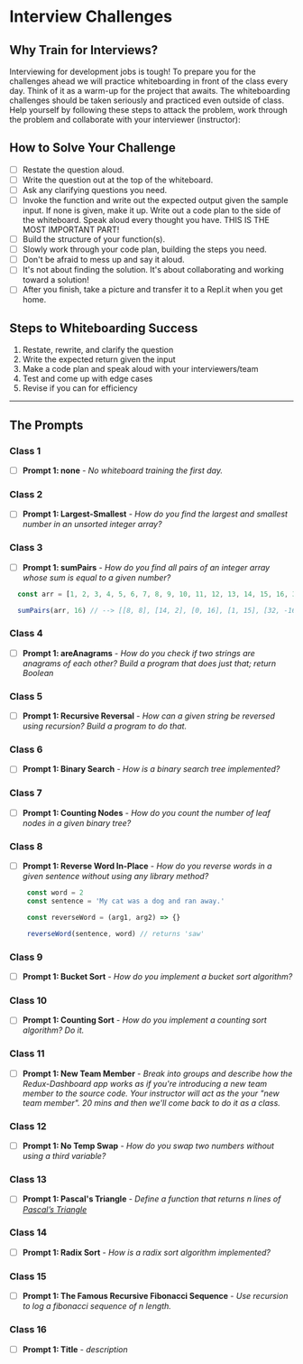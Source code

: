 # Interview Challenges

## Why Train for Interviews?

Interviewing for development jobs is tough! To prepare you for the challenges ahead we will practice whiteboarding in front of the class every day. Think of it as a warm-up for the project that awaits. The whiteboarding challenges should be taken seriously and practiced even outside of class. Help yourself by following these steps to attack the problem, work through the problem and collaborate with your interviewer (instructor):

## How to Solve Your Challenge

- [ ] Restate the question aloud.
- [ ] Write the question out at the top of the whiteboard.
- [ ] Ask any clarifying questions you need.
- [ ] Invoke the function and write out the expected output given the sample input. If none is given, make it up.
Write out a code plan to the side of the whiteboard.
Speak aloud every thought you have. THIS IS THE MOST IMPORTANT PART!
- [ ] Build the structure of your function(s).
- [ ] Slowly work through your code plan, building the steps you need.
- [ ] Don't be afraid to mess up and say it aloud.
- [ ] It's not about finding the solution. It's about collaborating and working toward a solution!
- [ ] After you finish, take a picture and transfer it to a Repl.it when you get home.

## Steps to Whiteboarding Success

1. Restate, rewrite, and clarify the question
1. Write the expected return given the input
1. Make a code plan and speak aloud with your interviewers/team
1. Test and come up with edge cases
1. Revise if you can for efficiency

*****

## The Prompts

### Class 1

- [ ] **Prompt 1: none** - *No whiteboard training the first day.*

### Class 2

- [ ] **Prompt 1: Largest-Smallest** - *How do you find the largest and smallest number in an unsorted integer array?*

### Class 3

- [ ] **Prompt 1: sumPairs** - *How do you find all pairs of an integer array whose sum is equal to a given number?*

```javascript
  const arr = [1, 2, 3, 4, 5, 6, 7, 8, 9, 10, 11, 12, 13, 14, 15, 16, 32, 0, -16, 8]

  sumPairs(arr, 16) // --> [[8, 8], [14, 2], [0, 16], [1, 15], [32, -16]]
```

### Class 4

- [ ] **Prompt 1: areAnagrams** - *How do you check if two strings are anagrams of each other? Build a program that does just that; return Boolean*

### Class 5

- [ ] **Prompt 1: Recursive Reversal** - *How can a given string be reversed using recursion? Build a program to do that.*
<!-- - [ ] **Prompt 2: Title** - *description* -->

### Class 6

- [ ] **Prompt 1: Binary Search** - *How is a binary search tree implemented?*
<!-- - [ ] **Prompt 2: Title** - *description* -->

### Class 7

- [ ] **Prompt 1: Counting Nodes** - *How do you count the number of leaf nodes in a given binary tree?*
<!-- - [ ] **Prompt 2: Title** - *description* -->

### Class 8

- [ ] **Prompt 1: Reverse Word In-Place** - *How do you reverse words in a given sentence without using any library method?*
  
   ```javascript
    const word = 2
    const sentence = 'My cat was a dog and ran away.'

    const reverseWord = (arg1, arg2) => {}  

    reverseWord(sentence, word) // returns 'saw'
    ```

### Class 9

- [ ] **Prompt 1: Bucket Sort** - *How do you implement a bucket sort algorithm?*
<!-- - [ ] **Prompt 2: Title** - *description* -->

### Class 10

- [ ] **Prompt 1: Counting Sort** - *How do you implement a counting sort algorithm? Do it.*
<!-- - [ ] **Prompt 2: Title** - *description* -->

### Class 11

- [ ] **Prompt 1: New Team Member** - *Break into groups and describe how the Redux-Dashboard app works as if you're introducing a new team member to the source code. Your instructor will act as the your "new team member". 20 mins and then we'll come back to do it as a class.*
<!-- - [ ] **Prompt 2: Title** - *description* -->

### Class 12

- [ ] **Prompt 1: No Temp Swap** - *How do you swap two numbers without using a third variable?*
<!-- - [ ] **Prompt 2: Title** - *description* -->

### Class 13

- [ ] **Prompt 1: Pascal's Triangle** - *Define a function that returns n lines of [Pascal’s Triangle](https://en.wikipedia.org/wiki/Pascal%27s_triangle)*
<!-- - [ ] **Prompt 2: Title** - *description* -->

### Class 14

- [ ] **Prompt 1: Radix Sort** - *How is a radix sort algorithm implemented?*
<!-- - [ ] **Prompt 2: Title** - *description* -->

### Class 15

- [ ] **Prompt 1: The Famous Recursive Fibonacci Sequence** - *Use recursion to log a fibonacci sequence of n length.*
<!-- - [ ] **Prompt 2: Title** - *description* -->

### Class 16

- [ ] **Prompt 1: Title** - *description*
<!-- - [ ] **Prompt 2: Title** - *description* -->


<!-- 

In class we'll work on solving problems while communicating to a group. To get better at this (and you will), you'll have to practice on your own every day. YES, the first few times you work on this you're going to get stuck, frustrated, and want to give up. That's okay. Just take a breathe and take some time away from it. Ten minutes later, come back to it. Then look at the answer. Understand how it was solved and try to repeat it for yourself. In this way you can learn from REALLY smart people. Slowly, but surely, you will pick up the patterns.

We want you to succeed! To make sure our students are doing the right practice, every day, for themselves we're going to give you a problem to work on here. But if you're wanting more to work on try these sites:

- [ ] [HackerRank](https://www.hackerrank.com/)
- [ ] [Geeks4Geeks](https://www.geeksforgeeks.org/)
- [ ] [LeetCode](https://leetcode.com/)
- [ ] [Pramp](https://www.pramp.com/)

In fact, you'll want to get on **HackerRank** and **LeetCode** sooner rather than later because they actually track your progress and your profile is searchable by hiring managers and recruiters!

Remember to follow the rules to whiteboarding success:

Restate, rewrite, and clarify the question
Write the expected return given an input
Make a code plan and speak aloud with your interviewers/team/self
Test and come up with edge case scenarios
Revise if you can for efficiency


1. How do you count the number of vowels and consonants in a given string?

```javascript
  const myWord = "puppy"

  const count = (word) => {
    // what goes here?
    return // consonants = 3, vowels = 2
  }

  count(myWord)
  ```
  
   -->

<!-- 2. Prompt: How is a [bubble sort algorithm](https://www.geeksforgeeks.org/bubble-sort/) implemented?

```javascript
    const arrayOfNumbers = [2, 8, 9, 3, 10]

    const myBubbleSort = (arg1) => {}  

    myBubbleSort(input) // returns [2, 3, 8, 9, 10]
```

Don't be afraid to Google around and figure out how this is done.
 -->

 <!-- 
 3. Prompt: [How do you send a JSON object to a server using JavaScript?](https://www.geeksforgeeks.org/how-to-send-a-json-object-to-a-server-using-javascript/)

Don't be afraid to Google around and figure out how this is done.
 -->

 <!-- 4. How is a merge sort algorithm implemented? Create one. -->

 <!-- 5. How is an iterative quicksort algorithm implemented? Can you build one? -->

 <!-- 6. [Count of Triples (A,B,C) where A*C > B*B](https://www.geeksforgeeks.org/count-of-triples-a-b-c-where-ac-is-greater-than-bb/) -->


 <!-- 7. Prompt: Collatz Conjecture - Start with a number n > 1. Find the number of steps it takes to reach one using the following process: If n is even, divide it by 2. If n is odd, multiply it by 3 and add 1. -->

 <!-- 8. Prompt: Coin Flip Simulation - Write some code that simulates flipping a single coin however many times the user decides. The code should record the outcomes and count the number of tails and heads. You may use any environment you like. -->